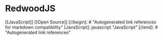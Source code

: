 # RedwoodJS

[[JavaScript]] [[Open Source]]
[//begin]: # "Autogenerated link references for markdown compatibility"
[JavaScript]: javascript "JavaScript"
[//end]: # "Autogenerated link references"